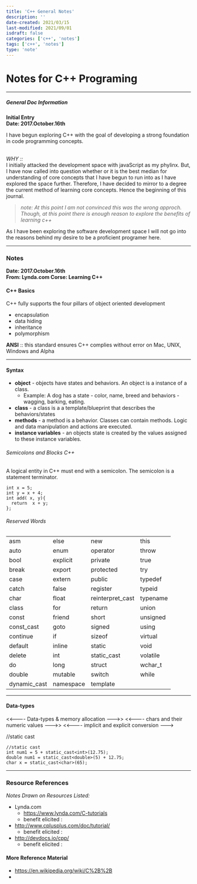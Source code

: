 ```yaml
---
title: 'C++ General Notes'
description: ''
date-created: 2021/03/15
last-modified: 2021/09/01
isdraft: false
categories: ['c++', 'notes']
tags: ['c++', 'notes']
type: 'note'
---
```


# Notes for C++ Programing

---

##### General Doc Information

**Initial Entry </br> Date: 2017.October.16th**</br>

I have begun exploring C++ with the goal of developing a strong foundation in code programming concepts.</br> </br>

_WHY ::_</br>
I initially attacked the development space with javaScript as my phylinx. But, I have now called into question whether or it is the best median for understanding of core concepts that I have begun to run into as I have explored the space further. Therefore, I have decided to mirror to a degree the current method of learning core concepts. Hence the beginning of this journal.

> _note: At this point I am not convinced this was the wrong approch. Though, at this point there is enough reason to explore the benefits of learning c++_

As I have been exploring the software development space
I will not go into the reasons behind my desire to be a proficient programer here.

---

### Notes

**Date: 2017.October.16th </br>
From: Lynda.com Corse: Learning C++ </br>**

#### C++ Basics

C++ fully supports the four pillars of object oriented development

- encapsulation
- data hiding
- inheritance
- polymorphism

**ANSI** :: this standard ensures C++ complies without error on Mac, UNIX, Windows and Alpha</br>

---

#### Syntax

- **object** - objects have states and behaviors. An object is a instance of a class.
  - Example: A dog has a state - color, name, breed and behaviors - wagging, barking, eating.
- **class** - a class is a a template/blueprint that describes the behaviors/states
- **methods** - a method is a behavior. Classes can contain methods. Logic and data manipulation and actions are executed.
- **instance variables** - an objects state is created by the values assigned to these instance variables.

###### Semicolons and Blocks C++

A logical entity in C++ must end with a semicolon. The semicolon is a statement terminator.

```
int x = 5;
int y = x + 4;
int add( x, y){
  return  x + y;
};
```

###### Reserved Words

|              |           |                  |          |
| ------------ | --------- | ---------------- | -------- |
| asm          | else      | new              | this     |
| auto         | enum      | operator         | throw    |
| bool         | explicit  | private          | true     |
| break        | export    | protected        | try      |
| case         | extern    | public           | typedef  |
| catch        | false     | register         | typeid   |
| char         | float     | reinterpret_cast | typename |
| class        | for       | return           | union    |
| const        | friend    | short            | unsigned |
| const_cast   | goto      | signed           | using    |
| continue     | if        | sizeof           | virtual  |
| default      | inline    | static           | void     |
| delete       | int       | static_cast      | volatile |
| do           | long      | struct           | wchar_t  |
| double       | mutable   | switch           | while    |
| dynamic_cast | namespace | template         |

---

#### Data-types

<<---- Data-types & memory allocation --->>
<<---- chars and their numeric values --->>
<<---- implicit and explicit conversion --->

//static cast

```
//static cast
int num1 = 5 + static_cast<int>(12.75);
double num1 = static_cast<double>(5) + 12.75;
char x = static_cast<char>(65);

```

---

### Resource References

_Notes Drawn on Resources Listed:_

- Lynda.com
  - https://www.lynda.com/C-tutorials
  - benefit elicited :
- http://www.cplusplus.com/doc/tutorial/
  - benefit elicited :
- http://devdocs.io/cpp/
  - benefit elicited :

#### More Reference Material

- https://en.wikipedia.org/wiki/C%2B%2B
-
